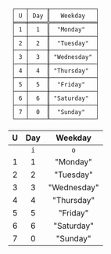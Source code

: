 ```text
 ┌───┬─────╥─────────────┐
 │ U │ Day ║   Weekday   │
 ╞═══╪═════╬═════════════╡
 │ 1 │  1  ║  "Monday"   │
 ├───┼─────╫─────────────┤
 │ 2 │  2  ║  "Tuesday"  │
 ├───┼─────╫─────────────┤
 │ 3 │  3  ║ "Wednesday" │
 ├───┼─────╫─────────────┤
 │ 4 │  4  ║ "Thursday"  │
 ├───┼─────╫─────────────┤
 │ 5 │  5  ║  "Friday"   │
 ├───┼─────╫─────────────┤
 │ 6 │  6  ║ "Saturday"  │
 ├───┼─────╫─────────────┤
 │ 7 │  0  ║  "Sunday"   │
 └───┴─────╨─────────────┘
```

| U | Day |   Weekday   |
|:-:|:---:|:-----------:|
|   | `i` |     `o`     |
| 1 |  1  |  "Monday"   |
| 2 |  2  |  "Tuesday"  |
| 3 |  3  | "Wednesday" |
| 4 |  4  | "Thursday"  |
| 5 |  5  |  "Friday"   |
| 6 |  6  | "Saturday"  |
| 7 |  0  |  "Sunday"   | 

